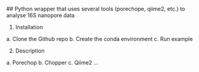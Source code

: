 ## Python wrapper that uses several tools (porechope, qiime2, etc.) to analyse 16S nanopore data

1. Installation

  a. Clone the Github repo
  b. Create the conda environment
  c. Run example

2. Description

  a. Porechop
  b. Chopper
  c. Qiime2 ...

